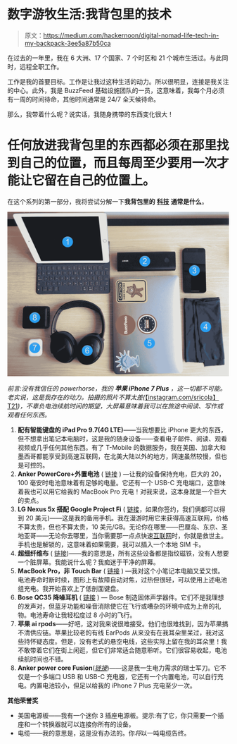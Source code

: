 # 数字游牧生活:我背包里的技术

> 原文：<https://medium.com/hackernoon/digital-nomad-life-tech-in-my-backpack-3ee5a87b50ca>

在过去的一年里，我在 6 大洲、17 个国家、7 个时区和 21 个城市生活过。与此同时，远程全职工作。

工作是我的首要目标。工作是让我过这种生活的动力。所以很明显，连接是我关注的中心。此外，我是 BuzzFeed 基础设施团队的一员，这意味着，我每个月必须有一周的时间待命，其他时间通常是 24/7 全天候待命。

那么，我带着什么呢？说实话，我随身携带的东西变化很大！

# 任何放进我背包里的东西都必须在那里找到自己的位置，而且每周至少要用一次才能让它留在自己的位置上。

在这个系列的第一部分，我将尝试分解一下**我背包里的** [**科技**](https://futuretravel.today/tagged/tech) **通常是什么**。

![](img/e6c5d475cf85291d0129e2c63b0efcdc.png)

*前言:没有我信任的 powerhorse，我的* ***苹果 iPhone 7 Plus*** *，这一切都不可能。老实说，这是我存在的动力。拍摄的照片不算太差(*[【instagram.com/sricola】T21](http://instagram.com/sricola)*)，不辜负电池续航时间的期望，大屏幕意味着我可以在旅途中阅读、写作或观看任何东西。*

1.  **配有智能键盘的 iPad Pro 9.7(4G LTE)**——当我想要比 iPhone 更大的东西，但不想拿出笔记本电脑时，这是我的随身设备——查看电子邮件、阅读、观看视频或几乎任何其他东西。有了 T-Mobile 的数据服务，我在美国、加拿大和墨西哥都能享受到高速互联网，在北美大陆以外的地方，网速虽然较慢，但也是可控的。
2.  **Anker PowerCore+外置电池** ( [链接](http://amzn.to/2uhsGwf) ) —让我的设备保持充电，巨大的 20，100 毫安时电池意味着有足够的电量。它还有一个 USB-C 充电端口，这意味着我也可以用它给我的 MacBook Pro 充电！对我来说，这本身就是一个巨大的卖点。
3.  **LG Nexus 5x 搭配 Google Project Fi** ( [链接](https://g.co/fi/r/NKY61D)，如果你签约，我们俩都可以得到 20 美元)——这是我的备用手机。我在漫游时用它来获得高速互联网，价格不算太贵，但也不算太贵，10 美元/GB。无论你在哪里——巴厘岛、东京、圣地亚哥——无论你去哪里，当你需要那一点点快速[互联网](https://hackernoon.com/tagged/internet)时，你就是救世主。手机也是解锁的，这意味着如果需要，我可以插入一个本地 SIM 卡。
4.  **超细纤维布** ( [链接](http://amzn.to/2u7VDdv))——我的意思是，所有这些设备都是指纹磁铁，没有人想要一个脏屏幕。我能说什么呢？我痴迷于干净的屏幕。
5.  **MacBook Pro，非 Touch Bar** ( [链接](http://amzn.to/2u7EiRO) ) —我对这个小笔记本电脑又爱又恨。电池寿命时断时续，图形上有故障自动对焦，过热但很轻，可以使用上述电池组充电。我开始喜欢上了低剖面键盘。
6.  **Bose QC35 降噪耳机** ( [链接](http://amzn.to/2u76rZg) ) — Bose 制造固体声学器件。它们不是我理想的发声对，但蓝牙功能和噪音消除使它在飞行或嘈杂的环境中成为上帝的礼物。电池寿命让我轻松度过 8 小时的飞行。
7.  **苹果 ai rpods**——好吧，这对我来说很难接受。他们也很难找到，因为苹果搞不清供应链。苹果比较老的有线 EarPods 从来没有在我耳朵里呆过，我对这些持怀疑态度。但是，没有老式的悬空电线，这些实际上留在我的耳朵里！我不敢带着它们在街上闲逛，但它们非常适合随意聆听。它们很容易收起，电池续航时间也不错。
8.  **Anker power core Fusion**([*链接*](http://amzn.to/2uh9sGS))——这是我一生电力需求的瑞士军刀。它不仅是一个多端口 USB 和 USB-C 充电器，它还有一个内置电池，可以自行充电。内置电池较小，但足以给我的 iPhone 7 Plus 充电至少一次。

**其他荣誉奖**

*   美国电源板——我有一个迷你 3 插座电源板。提示:有了它，你只需要一个插座和一个转换器就可以连接你所有的设备。
*   电缆——我的意思是，这是没有办法的。你*将*以一吨电缆告终。